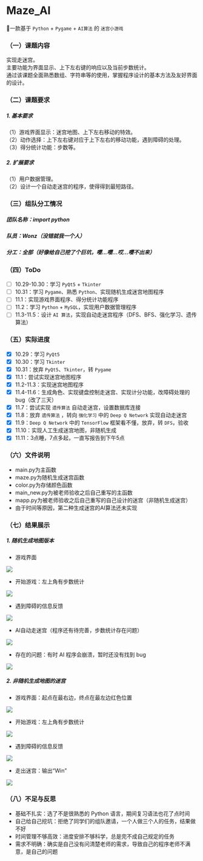 # Maze_AI
:ghost:一款基于 `Python` + `Pygame` + `AI算法` 的 `迷宫小游戏`

### （一）课题内容
实现走迷宫。  
主要功能为界面显示、上下左右键的响应以及当前步数统计。  
通过该课题全面熟悉数组、字符串等的使用，掌握程序设计的基本方法及友好界面的设计。  

### （二）课题要求
##### 1. 基本要求
（1）游戏界面显示：迷宫地图、上下左右移动的特效。  
（2）动作选择：上下左右键对应于上下左右的移动功能，遇到障碍的处理。  
（3）得分统计功能：步数等。  

##### 2. 扩展要求
（1）用户数据管理。  
（2）设计一个自动走迷宫的程序，使得得到最短路径。

### （三）组队分工情况
##### 团队名称：import python
##### 队员：Wonz（没错就我一个人）
##### 分工：全部（好像给自己挖了个巨坑，嘤...嘤...哎...嘤不出来）

### （四）ToDo
- [ ] 10.29-10.30：学习 `PyQt5` + `Tkinter`  
- [ ] 10.31：学习 `Pygame`、熟悉 `Python`、实现随机生成迷宫地图程序  
- [ ] 11.1：实现游戏界面程序、得分统计功能程序  
- [ ] 11.2：学习 `Python` + `MySQL`，实现用户数据管理程序  
- [ ] 11.3-11.5：设计 `AI 算法`，实现自动走迷宫程序（DFS、BFS、强化学习、遗传算法）  

### （五）实际进度
- [x] 10.29：学习 `PyQt5`
- [x] 10.30：学习 `Tkinter`
- [x] 10.31：放弃 `PyQt5`、`Tkinter`，转 `Pygame`
- [x] 11.1：尝试实现迷宫地图程序
- [x] 11.2-11.3：实现迷宫地图程序
- [x] 11.4-11.6：生成角色、实现键盘控制走迷宫、实现计分功能，改障碍处理的 bug（改了三天）
- [x] 11.7：尝试实现 `遗传算法` 自动走迷宫，设置数据库连接
- [x] 11.8：放弃 `遗传算法` ，转向 `强化学习` 中的 `Deep Q Network` 实现自动走迷宫
- [x] 11.9：`Deep Q Network` 中的 `TensorFlow` 框架看不懂，放弃，转 `DFS`，验收
- [x] 11.10：实现人工生成迷宫地图，非随机生成
- [x] 11.11：3点睡，7点多起，一直写报告到下午5点

### （六）文件说明

* main.py为主函数
* maze.py为随机生成迷宫函数
* color.py为存储颜色函数
* main_new.py为被老师验收之后自己重写的主函数
* mapp.py为被老师验收之后自己重写的自己设计的迷宫（非随机生成迷宫）
* 由于时间等原因，第二种生成迷宫的AI算法还未实现

### （七）结果展示

##### 1. 随机生成地图版本

* 游戏界面

![](https://github.com/Wonz5130/Maze_AI/raw/master/img/%E6%B8%B8%E6%88%8F%E7%95%8C%E9%9D%A2.png)

* 开始游戏：左上角有步数统计

![](<https://github.com/Wonz5130/Maze_AI/raw/master/img/%E8%AE%B0%E6%AD%A5%E6%95%B0.png?1554527510971>)

* 遇到障碍的信息反馈

![](<https://github.com/Wonz5130/Maze_AI/raw/master/img/%E9%9A%9C%E7%A2%8D%E5%8F%8D%E9%A6%88.png?1554527532798>)

* AI自动走迷宫（程序还有待完善，步数统计存在问题）

![](<https://github.com/Wonz5130/Maze_AI/raw/master/img/AI%E8%87%AA%E5%8A%A8%E8%B5%B0%E8%BF%B7%E5%AE%AB.png?1554527553844>)

* 存在的问题：有时 AI 程序会崩溃，暂时还没有找到 bug

![](<https://github.com/Wonz5130/Maze_AI/raw/master/img/%E6%B8%B8%E6%88%8F%E5%A5%94%E6%BA%83%E6%88%AA%E5%9B%BE.png?1554527574840>)

##### 2. 非随机生成地图的迷宫

* 游戏界面：起点在最右边，终点在最左边红色位置

![](<https://github.com/Wonz5130/Maze_AI/raw/master/img/%E6%96%B0%E6%B8%B8%E6%88%8F%E7%95%8C%E9%9D%A2(%E9%9D%9E%E9%9A%8F%E6%9C%BA%E7%94%9F%E6%88%90%E5%9C%B0%E5%9B%BE).png?1554527590212>)

* 开始游戏：左上角有步数统计

![](<https://github.com/Wonz5130/Maze_AI/raw/master/img/%E6%96%B0%E8%AE%B0%E6%AD%A5%E6%95%B0(%E9%9D%9E%E9%9A%8F%E6%9C%BA%E7%94%9F%E6%88%90%E5%9C%B0%E5%9B%BE).png?1554527613266>)

* 遇到障碍的信息反馈

![](<https://github.com/Wonz5130/Maze_AI/raw/master/img/%E6%96%B0%E9%9A%9C%E7%A2%8D%E5%8F%8D%E9%A6%88(%E9%9D%9E%E9%9A%8F%E6%9C%BA%E7%94%9F%E6%88%90%E5%9C%B0%E5%9B%BE).png?1554527628476>)

* 走出迷宫：输出“Win”

![](<https://github.com/Wonz5130/Maze_AI/raw/master/img/%E8%B5%B0%E5%87%BA%E8%BF%B7%E5%AE%AB.png?1554527645787>)

### （八）不足与反思

- 基础不扎实：选了不是很熟悉的 Python 语言，期间复习语法也花了点时间
- 自己给自己挖坑：拒绝了同学们的组队邀请，一个人做三个人的任务，结果做不好
- 时间管理不够高效：进度安排不够科学，总是完不成自己规定的任务
- 需求不明确：确实是自己没有问清楚老师的需求，导致自己的程序老师不满意，是自己的问题